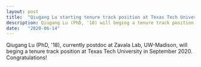 ```yaml
---
layout: post
title:  "Qiugang Lu starting tenure track position at Texas Tech University"
description: Qiugang Lu (PhD, '18) will beging a tenure track position at Texas Tech University in September 2020. Congratulations!
date:   "2020-06-14"
---
```


Qiugang Lu (PhD, '18), currently postdoc at Zavala Lab, UW-Madison, will beging a tenure track position at Texas Tech University in September 2020. Congratulations!